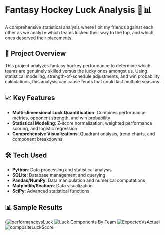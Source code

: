 # Fantasy Hockey Luck Analysis 🏒📊

A comprehensive statistical analysis where I pit my friends against each other as we analyze which teams lucked their way to the top, and which ones deserved their placements.

## 🎯 Project Overview

This project analyzes fantasy hockey performance to determine which teams are genuinely skilled versus the lucky ones amongst us. Using statistical modeling, strength-of-schedule adjustments, and win probability calculations, this analysis can cause feuds that could last multiple seasons.

## 📈 Key Features

- **Multi-dimensional Luck Quantification**: Combines performance metrics, opponent strength, and win probability
- **Statistical Modeling**: Z-score normalization, weighted performance scoring, and logistic regression
- **Comprehensive Visualizations**: Quadrant analysis, trend charts, and component breakdowns

## 🛠️ Tech Used

- **Python**: Data processing and statistical analysis
- **SQLite**: Database management and querying
- **Pandas/NumPy**: Data manipulation and numerical computations
- **Matplotlib/Seaborn**: Data visualization
- **SciPy**: Advanced statistical functions

## 📊 Sample Results

(![performancevsLuck](https://github.com/user-attachments/assets/df46ab26-8207-48cf-8fb6-b1ec42839ade)
![Luck Components By Team](https://github.com/user-attachments/assets/1e4a9bd5-b4dd-4ecf-b081-2299365884cf)
![ExpectedVsActual](https://github.com/user-attachments/assets/1b9d0fb7-0886-466f-b63a-eba633d9c82d)
![compositeLuckScore](https://github.com/user-attachments/assets/6ac362c5-33e6-4fbc-ae4c-63178ca5f418)
